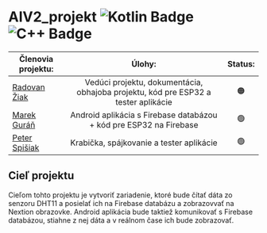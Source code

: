 # AIV2_projekt ![Kotlin Badge](https://img.shields.io/badge/-Kotlin-0095D5?logo=kotlin&logoColor=white) ![C++ Badge](https://img.shields.io/badge/-C++-00599C?logo=c%2B%2B&logoColor=white)

| Členovia projektu:              | Úlohy:                        | Status:                          |
| -----------------| :-------------------------------------:|:-----------------------------------:|
| [Radovan Žiak](https://github.com/RZpfku) | Vedúci projektu, dokumentácia, obhajoba projektu, kód pre ESP32 a tester aplikácie | 🟠 |
| [Marek Guráň](https://github.com/marek-guran) | Android aplikácia s Firebase databázou + kód pre ESP32 na Firebase | 🟢 |
| [Peter Spišiak](https://github.com/PeterSpisiak) | Krabička, spájkovanie a tester aplikácie | 🟢 |

## Cieľ projektu
Cieľom tohto projektu je vytvoriť zariadenie, ktoré bude čítať dáta zo senzoru DHT11 a posielať ich na Firebase databázu a zobrazovvať na Nextion obrazovke. Android aplikácia bude taktiež komunikovať s Firebase databázou, stiahne z nej dáta a v reálnom čase ich bude zobrazovať.
